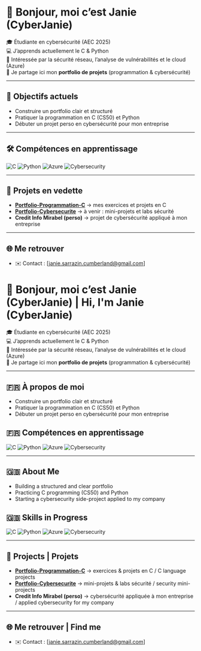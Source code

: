 # 👋 Bonjour, moi c’est Janie (CyberJanie)

🎓 Étudiante en cybersécurité (AEC 2025)  
💻 J’apprends actuellement le C & Python  
🔐 Intéressée par la sécurité réseau, l’analyse de vulnérabilités et le cloud (Azure)  
📂 Je partage ici mon **portfolio de projets** (programmation & cybersécurité)  

---

## 🌱 Objectifs actuels
- Construire un portfolio clair et structuré
- Pratiquer la programmation en C (CS50) et Python
- Débuter un projet perso en cybersécurité pour mon entreprise

---

## 🛠️ Compétences en apprentissage
![C](https://img.shields.io/badge/Code-C-blue?logo=c)
![Python](https://img.shields.io/badge/Code-Python-yellow?logo=python)
![Azure](https://img.shields.io/badge/Cloud-Azure-blue?logo=microsoftazure)
![Cybersecurity](https://img.shields.io/badge/Focus-Cybersecurity-green?logo=hackthebox)

---

## 📌 Projets en vedette
- **[Portfolio-Programmation-C](https://github.com/tonpseudo/Portfolio-Programmation-C)** → mes exercices et projets en C  
- **[Portfolio-Cybersecurite](https://github.com/tonpseudo/Portfolio-Cybersecurite)** → à venir : mini-projets et labs sécurité  
- **Credit Info Mirabel (perso)** → projet de cybersécurité appliqué à mon entreprise  

---

## 🌐 Me retrouver
- ✉️ Contact : [janie.sarrazin.cumberland@gmail.com]  

# 👋 Bonjour, moi c’est Janie (CyberJanie) | Hi, I'm Janie (CyberJanie)

🎓 Étudiante en cybersécurité (AEC 2025)  
💻 J’apprends actuellement le C & Python  
🔐 Intéressée par la sécurité réseau, l’analyse de vulnérabilités et le cloud (Azure)  
📂 Je partage ici mon **portfolio de projets** (programmation & cybersécurité)  

---

## 🇫🇷 À propos de moi
- Construire un portfolio clair et structuré  
- Pratiquer la programmation en C (CS50) et Python  
- Débuter un projet perso en cybersécurité pour mon entreprise  

## 🇫🇷 Compétences en apprentissage
![C](https://img.shields.io/badge/Code-C-blue?logo=c)
![Python](https://img.shields.io/badge/Code-Python-yellow?logo=python)
![Azure](https://img.shields.io/badge/Cloud-Azure-blue?logo=microsoftazure)
![Cybersecurity](https://img.shields.io/badge/Focus-Cybersecurity-green?logo=hackthebox)

---

## 🇬🇧 About Me
- Building a structured and clear portfolio  
- Practicing C programming (CS50) and Python  
- Starting a cybersecurity side-project applied to my company  

## 🇬🇧 Skills in Progress
![C](https://img.shields.io/badge/Code-C-blue?logo=c)
![Python](https://img.shields.io/badge/Code-Python-yellow?logo=python)
![Azure](https://img.shields.io/badge/Cloud-Azure-blue?logo=microsoftazure)
![Cybersecurity](https://img.shields.io/badge/Focus-Cybersecurity-green?logo=hackthebox)

---

## 📌 Projects | Projets
- **[Portfolio-Programmation-C](https://github.com/tonpseudo/Portfolio-Programmation-C)** → exercices & projets en C / C language projects  
- **[Portfolio-Cybersecurite](https://github.com/tonpseudo/Portfolio-Cybersecurite)** → mini-projets & labs sécurité / security mini-projects  
- **Credit Info Mirabel (perso)** → cybersécurité appliquée à mon entreprise / applied cybersecurity for my company  

---

## 🌐 Me retrouver | Find me
- ✉️ Contact : [janie.sarrazin.cumberland@gmail.com]
